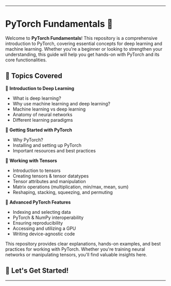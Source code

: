 
---

# PyTorch Fundamentals 🚀  

Welcome to **PyTorch Fundamentals**! This repository is a comprehensive introduction to PyTorch, covering essential concepts for deep learning and machine learning. Whether you're a beginner or looking to strengthen your understanding, this guide will help you get hands-on with PyTorch and its core functionalities.  

## 📌 Topics Covered  

🔹 **Introduction to Deep Learning**  
- What is deep learning?  
- Why use machine learning and deep learning?  
- Machine learning vs deep learning  
- Anatomy of neural networks  
- Different learning paradigms  

🔹 **Getting Started with PyTorch**  
- Why PyTorch?  
- Installing and setting up PyTorch  
- Important resources and best practices  

🔹 **Working with Tensors**  
- Introduction to tensors  
- Creating tensors & tensor datatypes  
- Tensor attributes and manipulation  
- Matrix operations (multiplication, min/max, mean, sum)  
- Reshaping, stacking, squeezing, and permuting  

🔹 **Advanced PyTorch Features**  
- Indexing and selecting data  
- PyTorch & NumPy interoperability  
- Ensuring reproducibility  
- Accessing and utilizing a GPU  
- Writing device-agnostic code  

This repository provides clear explanations, hands-on examples, and best practices for working with PyTorch. Whether you're training neural networks or manipulating tensors, you'll find valuable insights here.  

## 🚀 Let's Get Started!  
---

